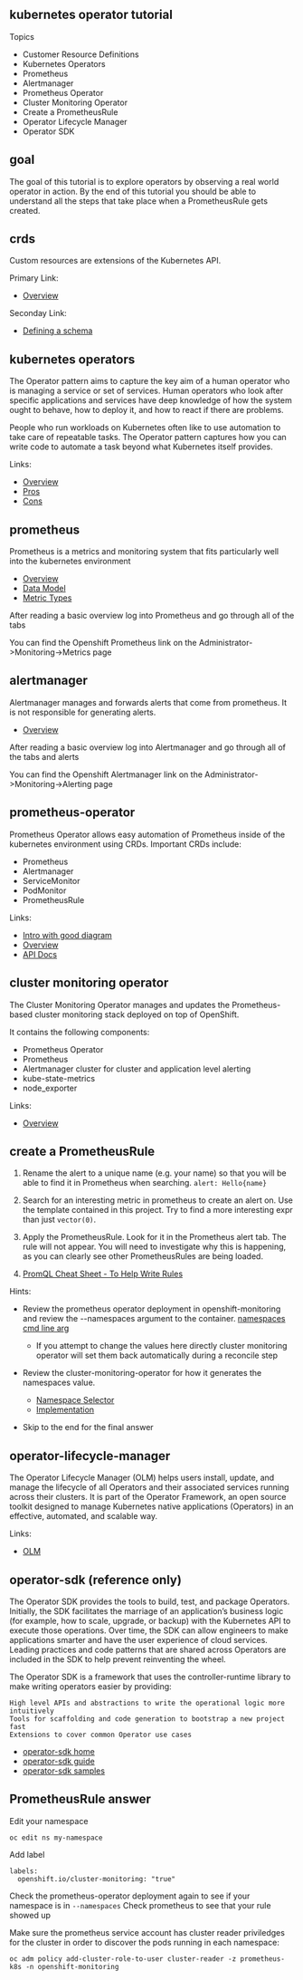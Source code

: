 kubernetes operator tutorial
----------------------------

Topics

* Customer Resource Definitions
* Kubernetes Operators
* Prometheus
* Alertmanager
* Prometheus Operator
* Cluster Monitoring Operator
* Create a PrometheusRule
* Operator Lifecycle Manager
* Operator SDK


goal
----

The goal of this tutorial is to explore operators by observing a real world operator in action. By the end of this tutorial you should be able to understand all the steps that take place when a PrometheusRule gets created.

crds
----

Custom resources are extensions of the Kubernetes API.

Primary Link:
* [Overview](https://kubernetes.io/docs/concepts/extend-kubernetes/api-extension/custom-resources/)

Seconday Link:
* [Defining a schema](https://kubernetes.io/blog/2019/06/20/crd-structural-schema/)

kubernetes operators
--------------------

The Operator pattern aims to capture the key aim of a human operator who is managing a service or set of services. Human operators who look after specific applications and services have deep knowledge of how the system ought to behave, how to deploy it, and how to react if there are problems.

People who run workloads on Kubernetes often like to use automation to take care of repeatable tasks. The Operator pattern captures how you can write code to automate a task beyond what Kubernetes itself provides.

Links:

* [Overview](https://kubernetes.io/docs/concepts/extend-kubernetes/operator/)
* [Pros](https://thenewstack.io/why-kubernetes-operators-will-unleash-your-developers-by-reducing-complexity/)
* [Cons](https://thenewstack.io/kubernetes-when-to-use-and-when-to-avoid-the-operator-pattern/)

prometheus
----------

Prometheus is a metrics and monitoring system that fits particularly well into the kubernetes environment

* [Overview](https://prometheus.io/docs/introduction/overview/)
* [Data Model](https://prometheus.io/docs/concepts/data_model/)
* [Metric Types](https://prometheus.io/docs/concepts/metric_types/)

After reading a basic overview log into Prometheus and go through all of the tabs

You can find the Openshift Prometheus link on the Administrator->Monitoring->Metrics page

alertmanager
------------

Alertmanager manages and forwards alerts that come from prometheus. It is not responsible for generating alerts.

* [Overview](https://prometheus.io/docs/alerting/latest/overview/)

After reading a basic overview log into Alertmanager and go through all of the tabs and alerts

You can find the Openshift Alertmanager link on the Administrator->Monitoring->Alerting page

prometheus-operator
-------------------

Prometheus Operator allows easy automation of Prometheus inside of the kubernetes environment using CRDs. Important CRDs include:

* Prometheus
* Alertmanager
* ServiceMonitor
* PodMonitor
* PrometheusRule

Links:

* [Intro with good diagram](https://devops.college/prometheus-operator-how-to-monitor-an-external-service-3cb6ac8d5acb)
* [Overview](https://github.com/prometheus-operator/prometheus-operator/blob/master/README.md)
* [API Docs](https://github.com/prometheus-operator/prometheus-operator/blob/master/Documentation/api.md)

cluster monitoring operator
---------------------------

The Cluster Monitoring Operator manages and updates the Prometheus-based cluster monitoring stack deployed on top of OpenShift.

It contains the following components:

* Prometheus Operator
* Prometheus
* Alertmanager cluster for cluster and application level alerting
* kube-state-metrics
* node_exporter

Links:

* [Overview](https://github.com/openshift/cluster-monitoring-operator/blob/master/README.md)


create a PrometheusRule
-----------------------

1. Rename the alert to a unique name (e.g. your name) so that you will be able to find it in Prometheus when searching. `alert: Hello{name}`

2. Search for an interesting metric in prometheus to create an alert on. Use the template contained in this project. Try to find a more interesting expr than just `vector(0)`.

3. Apply the PrometheusRule. Look for it in the Prometheus alert tab. The rule will not appear. You will need to investigate why this is happening, as you can clearly see other PrometheusRules are being loaded.

4. [PromQL Cheat Sheet - To Help Write Rules](https://promlabs.com/promql-cheat-sheet/)

Hints:

* Review the prometheus operator deployment in openshift-monitoring and review the --namespaces argument to the container. [namespaces cmd line arg](https://github.com/prometheus-operator/prometheus-operator/blob/master/cmd/operator/main.go#L176)
    
    * If you attempt to change the values here directly cluster monitoring operator will set them back automatically during a reconcile step

* Review the cluster-monitoring-operator for how it generates the namespaces value.
    
    * [Namespace Selector](https://github.com/prometheus-operator/prometheus-operator/blob/master/cmd/operator/main.go#L191)
    * [Implementation](https://github.com/openshift/cluster-monitoring-operator/blob/922578d7d8a33f39b43b577e74c469b4374e90bd/pkg/manifests/manifests.go#L1878)

* Skip to the end for the final answer


operator-lifecycle-manager
--------------------------

The Operator Lifecycle Manager (OLM) helps users install, update, and manage the lifecycle of all Operators and their associated services running across their clusters. It is part of the Operator Framework, an open source toolkit designed to manage Kubernetes native applications (Operators) in an effective, automated, and scalable way.

Links:

* [OLM](https://docs.okd.io/latest/operators/understanding_olm/olm-understanding-olm.html)


operator-sdk (reference only)
-----------------------------

The Operator SDK provides the tools to build, test, and package Operators. Initially, the SDK facilitates the marriage of an application’s business logic (for example, how to scale, upgrade, or backup) with the Kubernetes API to execute those operations. Over time, the SDK can allow engineers to make applications smarter and have the user experience of cloud services. Leading practices and code patterns that are shared across Operators are included in the SDK to help prevent reinventing the wheel.

The Operator SDK is a framework that uses the controller-runtime library to make writing operators easier by providing:

    High level APIs and abstractions to write the operational logic more intuitively
    Tools for scaffolding and code generation to bootstrap a new project fast
    Extensions to cover common Operator use cases


* [operator-sdk home](https://sdk.operatorframework.io/)
* [operator-sdk guide](https://sdk.operatorframework.io/docs/building-operators/golang/quickstart/)
* [operator-sdk samples](https://github.com/operator-framework/operator-sdk-samples)


PrometheusRule answer
---------------------

Edit your namespace

    oc edit ns my-namespace

Add label

    labels:
      openshift.io/cluster-monitoring: "true"

Check the prometheus-operator deployment again to see if your namespace is in `--namespaces`
Check prometheus to see that your rule showed up

Make sure the prometheus service account has cluster reader priviledges for the cluster in order to discover the pods running in each namespace:

    oc adm policy add-cluster-role-to-user cluster-reader -z prometheus-k8s -n openshift-monitoring
